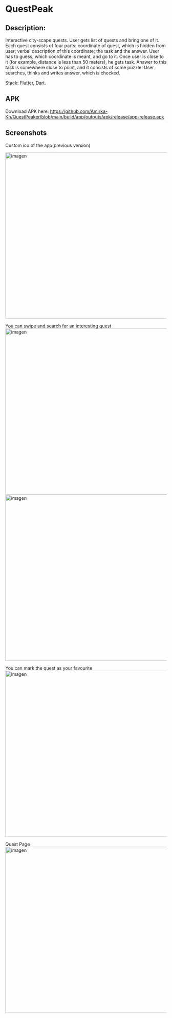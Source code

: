 # QuestPeak
## Description:
Interactive city-scape quests.
User gets list of quests and bring one of it. Each quest consists of four parts: coordinate of quest, which is hidden from user; verbal description of this coordinate; the task and the answer. User has to guess, which coordinate is meant, and go to it. Once user is close to it (for example, distance is less than 50 meters), he gets task. Answer to this task is somewhere close to point, and it consists of some puzzle. User searches, thinks and writes answer, which is checked.

Stack: Flutter, Dart.

## APK

Download APK here: https://github.com/Amirka-Kh/QuestPeaker/blob/main/build/app/outputs/apk/release/app-release.apk

## Screenshots

Custom ico of the app(previous version)

<img width="518" alt="imagen" src="/Screenshots/img.png">

You can swipe and search for an interesting quest
<img width="518" alt="imagen" src="/Screenshots/img_1.png">
<img width="518" alt="imagen" src="/Screenshots/img_2.png">

You can mark the quest as your favourite
<img width="518" alt="imagen" src="/Screenshots/img_3.png">

Quest Page
<img width="518" alt="imagen" src="/Screenshots/img_4.png">